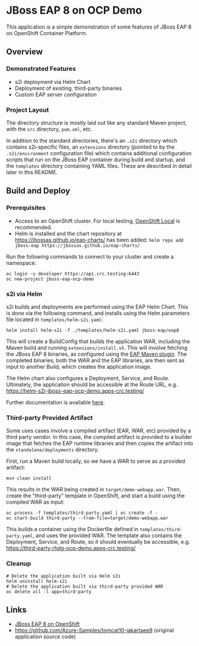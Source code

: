 # JBoss EAP 8 on OCP Demo

This application is a simple demonstration of some features of JBoss EAP 8 on OpenShift Container Platform.

## Overview

### Demonstrated Features

- s2i deployment via Helm Chart
- Deployment of existing, third-party binaries
- Custom EAP server configuration

### Project Layout

The directory structure is mostly laid out like any standard Maven project, with the `src` directory,
`pom.xml`, etc. 

In addition to the standard directories, there's an `.s2i` directory which contains s2i-specific 
files, an `extensions` directory (pointed to by the `.s2i/environment` configuration file) 
which contains additional configuration scripts that run on the JBoss EAP container during build
and startup, and the `templates` directory containing YAML files. These are described in detail
later in this README.

## Build and Deploy

### Prerequisites

- Access to an OpenShift cluster. For local testing, [OpenShift Local](https://developers.redhat.com/products/openshift-local/overview) is recommended. 
- Helm is installed and the chart repository at <https://jbossas.github.io/eap-charts/> has been added: `helm repo add jboss-eap https://jbossas.github.io/eap-charts/`

Run the following commands to connect to your cluster and create a namespace:
```
oc login -u developer https://api.crc.testing:6443 
oc new-project jboss-eap-ocp-demo
```

### s2i via Helm

s2i builds and deployments are performed using the EAP Helm Chart. This is done via the following command, and installs using the Helm parameters file located in `templates/helm-s2i.yaml`:

```
helm install helm-s2i -f ./templates/helm-s2i.yaml jboss-eap/eap8
```

This will create a BuildConfig that builds the application WAR, including the Maven build and running `extensions/install.sh`. This will involve fetching the JBoss EAP 8 binaries, as configured using the [EAP Maven plugin](https://docs.redhat.com/en/documentation/red_hat_jboss_enterprise_application_platform/8.0/html-single/using_jboss_eap_on_openshift_container_platform/index#assembly_provisioning-a-jboss-eap-server-using-the-maven-plugin_default
). The completed binaries, both the WAR and the EAP libraries, are then sent as input to another Build, which creates the application image.

The Helm chart also configures a Deployment, Service, and Route. Ultimately, the application should be accessible at the Route URL, e.g. <https://helm-s2i-jboss-eap-ocp-demo.apps-crc.testing/>

Further documentation is available [here](https://docs.redhat.com/en/documentation/red_hat_jboss_enterprise_application_platform/8.0/html-single/using_jboss_eap_on_openshift_container_platform/index#proc_building-applications-images-using-source-to-image-s2i-on-openshift_assembly_building-and-running-jboss-eap-applicationson-openshift-container-platform).

### Third-party Provided Artifact

Some uses cases involve a compiled artifact (EAR, WAR, etc) provided by a third party vendor. In this case, the compiled artifact is provided to a builder image that fetches the EAP runtime libraries and then copies the artifact into the `standalone/deployments` directory.

First, run a Maven build locally, so we have a WAR to serve as a provided artifact:

```
mvn clean install
```

This results in the WAR being created in `target/demo-webapp.war`. Then, create the "third-party" template in OpenShift, and start a build using the compiled WAR as input:

```
oc process -f templates/third-party.yaml | oc create -f -
oc start-build third-party --from-file=target/demo-webapp.war
```

This builds a container using the Dockerfile defined in `templates/third-party.yaml`, and uses the provided WAR. The template also contains the Deployment, Service, and Route, so it should eventually be accessible, e.g. <https://third-party-rhdg-ocp-demo.apps-crc.testing/>

### Cleanup

```
# Delete the application built via Helm s2i
helm uninstall helm-s2i
# Delete the application built via third-party provided WAR
oc delete all -l app=third-party
```

## Links

- [JBoss EAP 8 on OpenShift](https://docs.redhat.com/en/documentation/red_hat_jboss_enterprise_application_platform/8.0/html/using_jboss_eap_on_openshift_container_platform/index)
- <https://github.com/Azure-Samples/tomcat10-jakartaee9> (original application source code)

